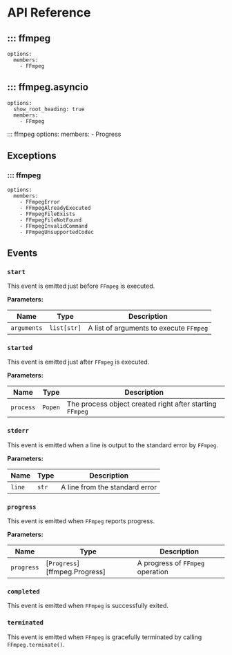 # API Reference

## ::: ffmpeg
    options:
      members:
        - FFmpeg

## ::: ffmpeg.asyncio
    options:
      show_root_heading: true
      members:
        - FFmpeg

::: ffmpeg
    options:
      members:
        - Progress

## Exceptions
### ::: ffmpeg
    options:
      members:
        - FFmpegError
        - FFmpegAlreadyExecuted
        - FFmpegFileExists
        - FFmpegFileNotFound
        - FFmpegInvalidCommand
        - FFmpegUnsupportedCodec

## Events
### `start`
This event is emitted just before `FFmpeg` is executed.

**Parameters:**

|    Name     |     Type    |               Description               |
|-------------|-------------|-----------------------------------------|
| `arguments` | `list[str]` | A list of arguments to execute `FFmpeg` |

### `started`
This event is emitted just after `FFmpeg` is executed.

**Parameters:**

|    Name     |     Type    |               Description               |
|-------------|-------------|-----------------------------------------|
| `process` | `Popen` | The process object created right after starting `FFmpeg` |


### `stderr`
This event is emitted when a line is output to the standard error by `FFmpeg`.

**Parameters:**

|    Name     |  Type |          Description           |
|-------------|-------|--------------------------------|
|   `line`    | `str` | A line from the standard error |


### `progress`
This event is emitted when `FFmpeg` reports progress.

**Parameters:**

|    Name    |             Type              |           Description            |
|------------|-------------------------------|----------------------------------|
| `progress` | [`Progress`][ffmpeg.Progress] | A progress of `FFmpeg` operation |


### `completed`
This event is emitted when `FFmpeg` is successfully exited.

### `terminated`
This event is emitted when `FFmpeg` is gracefully terminated by calling `FFmpeg.terminate()`.
